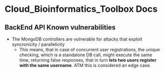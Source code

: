 # Cloud_Bioinformatics_Toolbox Docs

## BackEnd API Known vulnerabilities

* The MongoDB controllers are vulnerable for attacks that exploit syncronicity / parallelicity
  * This means, that in case of concurrent user registrations, the unique checking, which is a standalone DB call, might execute the same time, returning false responses, that in turn **lets two users register with the same username**. ATM this is considered an edge case.